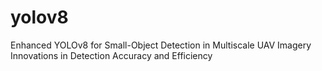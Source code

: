 # yolov8
Enhanced YOLOv8 for Small-Object Detection in Multiscale UAV Imagery Innovations in Detection Accuracy and Efficiency

